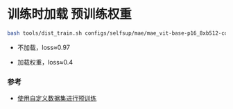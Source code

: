 # 训练时加载 预训练权重

```bash
bash tools/dist_train.sh configs/selfsup/mae/mae_vit-base-p16_8xb512-coslr-400e.py  2 --cfg-options model.pretrained=/xxx/mae_vit-base-p16_8xb512-fp16-coslr-1600e_in1k_20220825-f7569ca2.pth
```

- 不加载，loss≈0.97

- 加载权重，loss≈0.4



### 参考

- [使用自定义数据集进行预训练](https://mmselfsup.readthedocs.io/zh_CN/dev-1.x/user_guides/4_pretrain_custom_dataset.html#mmselfsup)

